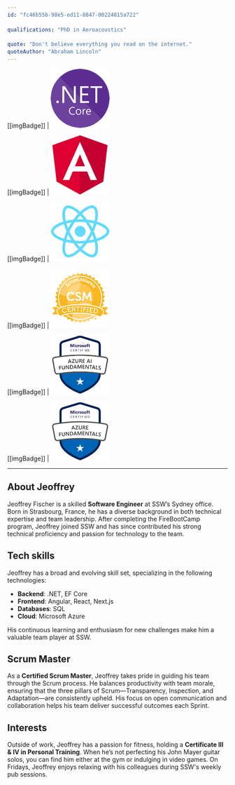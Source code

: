 ```yaml
---
id: "fc46b55b-98e5-ed11-8847-00224815a722"

qualifications: "PhD in Aeroacoustics"

quote: "Don't believe everything you read on the internet."
quoteAuthor: "Abraham Lincoln"
---
```


[[imgBadge]]
| ![.NET Core](../badges/Developer-dotnet-core.png)

[[imgBadge]]
| ![Angular](../badges/Developer-angular.png)

[[imgBadge]]
| ![React](../badges/Developer-react.png)

[[imgBadge]]
| ![Certification Scrum Alliance Master](../badges/Certification-scrumalliance-master.png)

[[imgBadge]]
| ![Certification Azure AI fundamentals](../badges/Certification-microsoft-azure-ai-fundamentals.png)

[[imgBadge]]
| ![Certification Azure fundamentals](../badges/Certification-microsoft-azure-fundamentals.png)

---

## About Jeoffrey  

Jeoffrey Fischer is a skilled **Software Engineer** at SSW’s Sydney office. Born in Strasbourg, France, he has a diverse background in both technical expertise and team leadership. After completing the FireBootCamp program, Jeoffrey joined SSW and has since contributed his strong technical proficiency and passion for technology to the team.

## Tech skills  

Jeoffrey has a broad and evolving skill set, specializing in the following technologies:  

- **Backend**: .NET, EF Core  
- **Frontend**: Angular, React, Next.js  
- **Databases**: SQL  
- **Cloud**: Microsoft Azure  

His continuous learning and enthusiasm for new challenges make him a valuable team player at SSW.  

## Scrum Master 

As a **Certified Scrum Master**, Jeoffrey takes pride in guiding his team through the Scrum process. He balances productivity with team morale, ensuring that the three pillars of Scrum—Transparency, Inspection, and Adaptation—are consistently upheld. His focus on open communication and collaboration helps his team deliver successful outcomes each Sprint.

## Interests  

Outside of work, Jeoffrey has a passion for fitness, holding a **Certificate III & IV in Personal Training**. When he’s not perfecting his John Mayer guitar solos, you can find him either at the gym or indulging in video games. On Fridays, Jeoffrey enjoys relaxing with his colleagues during SSW's weekly pub sessions.
